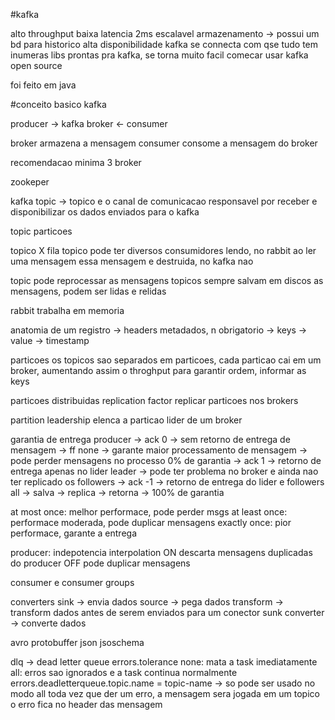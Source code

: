 #kafka

alto throughput
baixa latencia 2ms
escalavel
armazenamento -> possui um bd para historico
alta disponibilidade
kafka se connecta com qse tudo
tem inumeras libs prontas pra kafka, se torna muito facil comecar usar
kafka open source

foi feito em java



#conceito basico kafka

producer -> kafka broker <- consumer

broker armazena a mensagem 
   consumer consome a mensagem do broker

recomendacao minima 3 broker

zookeper


kafka topic
   -> topico e o canal de comunicacao responsavel por receber e disponibilizar os dados enviados para o kafka

   topic
      particoes

   topico X fila
      topico pode ter diversos consumidores lendo, no rabbit ao ler uma mensagem essa mensagem e destruida, no kafka nao

   topic pode reprocessar as mensagens
   topicos sempre salvam em discos as mensagens, podem ser lidas e relidas

   rabbit trabalha em memoria

anatomia de um registro
   -> headers
      metadados, n obrigatorio
   -> keys
   -> value
   -> timestamp

particoes
   os topicos sao separados em particoes, cada particao cai em um broker, aumentando assim o throghput
   para garantir ordem, informar as keys

particoes distribuidas
   replication factor
      replicar particoes nos brokers

partition leadership
   elenca a particao lider de um broker

garantia de entrega
   producer
      -> ack 0 -> sem retorno de entrega de mensagem -> ff
         none
         -> garante maior processamento de mensagem
         -> pode perder mensagens no processo
         0% de garantia
      -> ack 1 -> retorno de entrega apenas no lider
         leader
         -> pode ter problema no broker e ainda nao ter replicado os followers
      -> ack -1 -> retorno de entrega do lider e followers
         all
         -> salva
         -> replica
         -> retorna
         -> 100% de garantia

   at most once: melhor performace, pode perder msgs
   at least once: performace moderada, pode duplicar mensagens
   exactly once: pior performace, garante a entrega

producer: indepotencia
   interpolation
      ON
         descarta mensagens duplicadas do producer
      OFF
         pode duplicar mensagens

consumer e consumer groups


converters
sink -> envia dados
source -> pega dados
transform -> transform dados antes de serem enviados para um conector sunk
converter -> converte dados

avro
protobuffer
json
jsoschema


dlq -> dead letter queue
errors.tolerance
   none: mata a task imediatamente
   all: erros sao ignorados e a task continua normalmente
   errors.deadletterqueue.topic.name = topic-name -> so pode ser usado no modo all
      toda vez que der um erro, a mensagem sera jogada em um topico
      o erro fica no header das mensagem


   